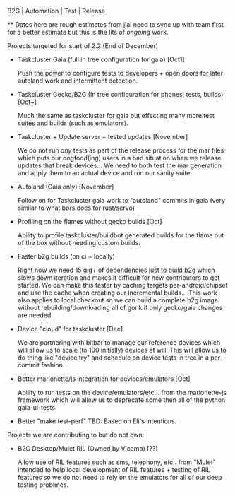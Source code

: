 B2G | Automation | Test | Release

** Dates here are rough estimates from jlal need to sync up with team
first for a better estimate but this is the lits of _ongoing_ work.

Projects targeted for start of 2.2 (End of December)

  - Taskcluster Gaia (full in tree configuration for gaia) [Oct1]

      Push the power to configure tests to developers + open doors for
      later autoland work and intermittent detection.

  - Taskcluster Gecko/B2G (In tree configuration for phones, tests,
    builds) [Oct~]

      Much the same as taskcluster for gaia but effecting many more test
      suites and builds (such as emulators).

  - Taskcluster + Update server + tested updates [November]

     We do not run _any_ tests as part of the release process for the
     mar files which puts our dogfood(ing) users in a bad situation when
     we release updates that break devices... We need to both test the
     mar generation and apply them to an actual device and run our sanity
     suite.

   - Autoland (Gaia only) [November]

      Follow on for Taskcluster gaia work to "autoland" commits in gaia
      (very similar to what bors does for rust/servo)

   - Profiling on the flames without gecko builds [Oct]

     Ability to profile taskcluster/buildbot generated builds for the
     flame out of the box without needing custom builds.

  - Faster b2g builds (on ci + locally)

    Right now we need 15 gig+ of dependencies just to build b2g which
    slows down iteration and makes it difficult for new contributors to get
    started. We can make this faster by caching targets per-android/chipset
    and use the cache when creating our incremental builds... This work also
    applies to local checkout so we can build a complete b2g image without
    rebuilding/downloading all of gonk if only gecko/gaia changes are
    needed.

  - Device "cloud" for taskcluster [Dec]

    We are partnering with bitbar to manage our reference devices which
    will allow us to scale (to 100 initially) devices at will. This will
    allow us to do thing like "device try" and schedule on device tests in
    tree in a per-commit fashion.

  - Better marionette/js integration for devices/emulators [Oct]

    Ability to run tests on the device/emulators/etc... from the
    marionette-js framework which will allow us to deprecate some then all
    of the python gaia-ui-tests.

  - Better "make test-perf"
      TBD: Based on Eli's intentions.


Projects we are contributing to but do not own:

   - B2G Desktop/Mulet RIL (Owned by Vicamo) [??]

      Allow use of RIL features such as sms, telephony, etc.. from
      "Mulet" intended to help local development of RIL features +
      testing of RIL features so we do not need to rely on the emulators for
      all of our deep testing problmes.
